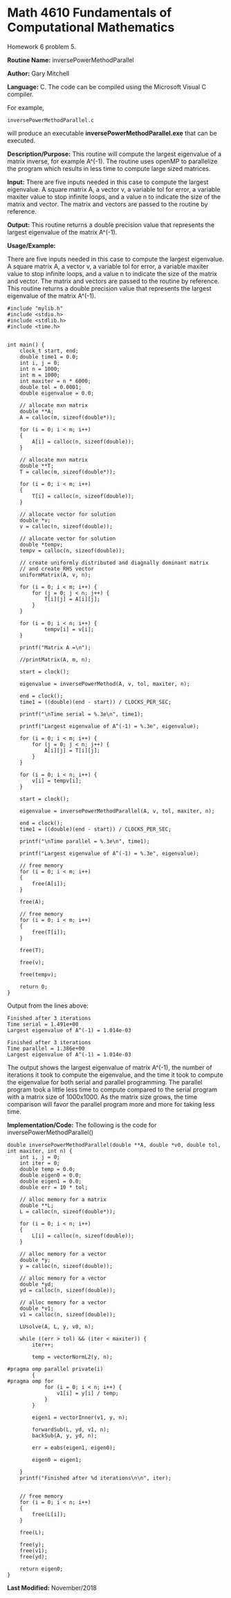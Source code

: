 # Math 4610 Fundamentals of Computational Mathematics
Homework 6 problem 5.

**Routine Name:**           inversePowerMethodParallel

**Author:** Gary Mitchell

**Language:** C. The code can be compiled using the Microsoft Visual C compiler.

For example,

    inversePowerMethodParallel.c

will produce an executable **inversePowerMethodParallel.exe** that can be executed.

**Description/Purpose:** This routine will compute the largest eigenvalue of a matrix inverse, for example A^(-1). The routine uses openMP to parallelize the program which results in less time to compute large sized matrices.

**Input:** There are five inputs needed in this case to compute the largest eigenvalue. A square matrix A, a vector v, a variable tol for error, a variable maxiter value to stop infinite loops, and a value n to indicate the size of the matrix and vector. The matrix and vectors are passed to the routine by reference.

**Output:** This routine returns a double precision value that represents the largest eigenvalue of the matrix A^(-1).

**Usage/Example:**

There are five inputs needed in this case to compute the largest eigenvalue. A square matrix A, a vector v, a variable tol for error, a variable maxiter value to stop infinite loops, and a value n to indicate the size of the matrix and vector. The matrix and vectors are passed to the routine by reference. This routine returns a double precision value that represents the largest eigenvalue of the matrix A^(-1).

    #include "mylib.h"
    #include <stdio.h>
    #include <stdlib.h>
    #include <time.h>


    int main() {
        clock_t start, end;
        double time1 = 0.0;
        int i, j = 0;
        int n = 1000;
        int m = 1000;
        int maxiter = n * 6000;
        double tol = 0.0001;
        double eigenvalue = 0.0;

        // allocate mxn matrix
        double **A;
        A = calloc(m, sizeof(double*));

        for (i = 0; i < m; i++)
        {
            A[i] = calloc(n, sizeof(double));
        }

        // allocate mxn matrix
        double **T;
        T = calloc(m, sizeof(double*));

        for (i = 0; i < m; i++)
        {
            T[i] = calloc(n, sizeof(double));
        }

        // allocate vector for solution
        double *v;
        v = calloc(n, sizeof(double));

        // allocate vector for solution
        double *tempv;
        tempv = calloc(n, sizeof(double));

        // create uniformly distributed and diagnally dominant matrix
        // and create RHS vector
        uniformMatrix(A, v, n);

        for (i = 0; i < m; i++) {
            for (j = 0; j < n; j++) {
                T[i][j] = A[i][j];
            }
        }

        for (i = 0; i < n; i++) {
                tempv[i] = v[i];
        }

        printf("Matrix A =\n");

        //printMatrix(A, m, n);

        start = clock();

        eigenvalue = inversePowerMethod(A, v, tol, maxiter, n);

        end = clock();
        time1 = ((double)(end - start)) / CLOCKS_PER_SEC;

        printf("\nTime serial = %.3e\n", time1);

        printf("Largest eigenvalue of A^(-1) = %.3e", eigenvalue);

        for (i = 0; i < m; i++) {
            for (j = 0; j < n; j++) {
                A[i][j] = T[i][j];
            }
        }

        for (i = 0; i < n; i++) {
            v[i] = tempv[i];
        }

        start = clock();

        eigenvalue = inversePowerMethodParallel(A, v, tol, maxiter, n);

        end = clock();
        time1 = ((double)(end - start)) / CLOCKS_PER_SEC;

        printf("\nTime parallel = %.3e\n", time1);

        printf("Largest eigenvalue of A^(-1) = %.3e", eigenvalue);

        // free memory
        for (i = 0; i < m; i++)
        {
            free(A[i]);
        }

        free(A);

        // free memory
        for (i = 0; i < m; i++)
        {
            free(T[i]);
        }

        free(T);

        free(v);

        free(tempv);

        return 0;
    }

Output from the lines above:

    Finished after 3 iterations
    Time serial = 1.491e+00
    Largest eigenvalue of A^(-1) = 1.014e-03

    Finished after 3 iterations
    Time parallel = 1.386e+00
    Largest eigenvalue of A^(-1) = 1.014e-03

The output shows the largest eigenvalue of matrix A^(-1), the number of iterations it took to compute the eigenvalue, and the time it took to compute the eigenvalue for both serial and parallel programming. The parallel program took a little less time to compute compared to the serial program with a matrix size of 1000x1000. As the matrix size grows, the time comparison will favor the parallel program more and more for taking less time. 

**Implementation/Code:** The following is the code for inversePowerMethodParallel()

    double inversePowerMethodParallel(double **A, double *v0, double tol, int maxiter, int n) {
        int i, j = 0;
        int iter = 0;
        double temp = 0.0;
        double eigen0 = 0.0;
        double eigen1 = 0.0;
        double err = 10 * tol;

        // alloc memory for a matrix
        double **L;
        L = calloc(n, sizeof(double*));

        for (i = 0; i < n; i++)
        {
            L[i] = calloc(n, sizeof(double));
        }

        // alloc memory for a vector
        double *y;
        y = calloc(n, sizeof(double));

        // alloc memory for a vector
        double *yd;
        yd = calloc(n, sizeof(double));

        // alloc memory for a vector
        double *v1;
        v1 = calloc(n, sizeof(double));

        LUsolve(A, L, y, v0, n);

        while ((err > tol) && (iter < maxiter)) {
            iter++;

            temp = vectorNormL2(y, n);

    #pragma omp parallel private(i)
            {
    #pragma omp for
                for (i = 0; i < n; i++) {
                    v1[i] = y[i] / temp;
                }
            }

            eigen1 = vectorInner(v1, y, n);

            forwardSub(L, yd, v1, n);
            backSub(A, y, yd, n);

            err = eabs(eigen1, eigen0);

            eigen0 = eigen1;

        }
        printf("Finished after %d iterations\n\n", iter);


        // free memory
        for (i = 0; i < n; i++)
        {
            free(L[i]);
        }

        free(L);

        free(y);
        free(v1);
        free(yd);

        return eigen0;
    }

**Last Modified:** November/2018
